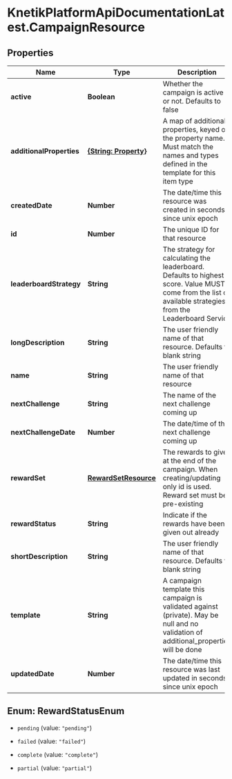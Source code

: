 # KnetikPlatformApiDocumentationLatest.CampaignResource

## Properties
Name | Type | Description | Notes
------------ | ------------- | ------------- | -------------
**active** | **Boolean** | Whether the campaign is active or not.  Defaults to false | [optional] 
**additionalProperties** | [**{String: Property}**](Property.md) | A map of additional properties, keyed on the property name.  Must match the names and types defined in the template for this item type | [optional] 
**createdDate** | **Number** | The date/time this resource was created in seconds since unix epoch | [optional] 
**id** | **Number** | The unique ID for that resource | [optional] 
**leaderboardStrategy** | **String** | The strategy for calculating the leaderboard. Defaults to highest score. Value MUST come from the list of available strategies from the Leaderboard Service | [optional] 
**longDescription** | **String** | The user friendly name of that resource. Defaults to blank string | [optional] 
**name** | **String** | The user friendly name of that resource | 
**nextChallenge** | **String** | The name of the next challenge coming up | [optional] 
**nextChallengeDate** | **Number** | The date/time of the next challenge coming up | [optional] 
**rewardSet** | [**RewardSetResource**](RewardSetResource.md) | The rewards to give at the end of the campaign. When creating/updating only id is used. Reward set must be pre-existing | [optional] 
**rewardStatus** | **String** | Indicate if the rewards have been given out already | [optional] 
**shortDescription** | **String** | The user friendly name of that resource. Defaults to blank string | [optional] 
**template** | **String** | A campaign template this campaign is validated against (private). May be null and no validation of additional_properties will be done | [optional] 
**updatedDate** | **Number** | The date/time this resource was last updated in seconds since unix epoch | [optional] 


<a name="RewardStatusEnum"></a>
## Enum: RewardStatusEnum


* `pending` (value: `"pending"`)

* `failed` (value: `"failed"`)

* `complete` (value: `"complete"`)

* `partial` (value: `"partial"`)




